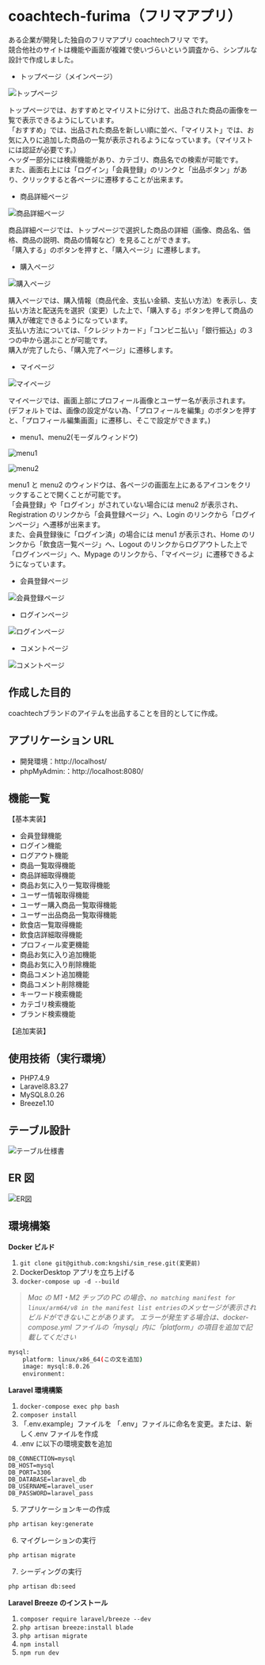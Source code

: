 # coachtech-furima（フリマアプリ）

ある企業が開発した独自のフリマアプリ coachtechフリマ です。  
競合他社のサイトは機能や画面が複雑で使いづらいという調査から、シンプルな設計で作成しました。

- トップページ（メインページ）

![トップページ](src/public/img/project/top_before.png)

トップページでは、おすすめとマイリストに分けて、出品された商品の画像を一覧で表示できるようにしています。  
「おすすめ」では、出品された商品を新しい順に並べ、「マイリスト」では、お気に入りに追加した商品の一覧が表示されるようになっています。（マイリストには認証が必要です。）  
ヘッダー部分には検索機能があり、カテゴリ、商品名での検索が可能です。  
また、画面右上には「ログイン」「会員登録」のリンクと「出品ボタン」があり、クリックすると各ページに遷移することが出来ます。

- 商品詳細ページ

![商品詳細ページ](src/public/img/project/item_before.png)

商品詳細ページでは、トップページで選択した商品の詳細（画像、商品名、価格、商品の説明、商品の情報など）を見ることができます。  
「購入する」のボタンを押すと、「購入ページ」に遷移します。  


- 購入ページ

![購入ページ](src/public/img/project/purchase.png)

購入ページでは、購入情報（商品代金、支払い金額、支払い方法）を表示し、支払い方法と配送先を選択（変更）した上で、「購入する」ボタンを押して商品の購入が確定できるようになっています。  
支払い方法については、「クレジットカード」「コンビニ払い」「銀行振込」の３つの中から選ぶことが可能です。  
購入が完了したら、「購入完了ページ」に遷移します。  

- マイページ

![マイページ](src/public/img/project/mypage.png)

マイページでは、画面上部にプロフィール画像とユーザー名が表示されます。(デフォルトでは、画像の設定がない為、「プロフィールを編集」のボタンを押すと、「プロフィール編集画面」に遷移し、そこで設定ができます。)  

- menu1、menu2(モーダルウィンドウ)

![menu1](src/public/img/menu1.png)

![menu2](src/public/img/menu2.png)

menu1 と menu2 のウィンドウは、各ページの画面左上にあるアイコンをクリックすることで開くことが可能です。  
「会員登録」や「ログイン」がされていない場合には menu2 が表示され、Registration のリンクから「会員登録ページ」へ、Login のリンクから「ログインページ」へ遷移が出来ます。  
また、会員登録後に「ログイン済」の場合には menu1 が表示され、Home のリンクから「飲食店一覧ページ」へ、Logout のリンクからログアウトした上で「ログインページ」へ、Mypage のリンクから、「マイページ」に遷移できるようになっています。

- 会員登録ページ

![会員登録ページ](src/public/img/project/register.png)

- ログインページ

![ログインページ](src/public/img/project/login.png)

- コメントページ

![コメントページ](src/public/img/project/comment.png)

## 作成した目的

coachtechブランドのアイテムを出品することを目的としてに作成。

## アプリケーション URL

- 開発環境：http://localhost/
- phpMyAdmin:：http://localhost:8080/

## 機能一覧

【基本実装】

- 会員登録機能
- ログイン機能
- ログアウト機能
- 商品一覧取得機能
- 商品詳細取得機能
- 商品お気に入り一覧取得機能
- ユーザー情報取得機能
- ユーザー購入商品一覧取得機能
- ユーザー出品商品一覧取得機能
- 飲食店一覧取得機能
- 飲食店詳細取得機能
- プロフィール変更機能
- 商品お気に入り追加機能
- 商品お気に入り削除機能
- 商品コメント追加機能
- 商品コメント削除機能
- キーワード検索機能
- カテゴリ検索機能
- ブランド検索機能

【追加実装】


## 使用技術（実行環境）

- PHP7.4.9
- Laravel8.83.27
- MySQL8.0.26
- Breeze1.10

## テーブル設計

![テーブル仕様書](src/specification.drawio.png)

## ER 図

![ER図](src/erd.drawio.png)

## 環境構築

**Docker ビルド**

1. `git clone git@github.com:kngshi/sim_rese.git(変更前)`
2. DockerDesktop アプリを立ち上げる
3. `docker-compose up -d --build`

> _Mac の M1・M2 チップの PC の場合、`no matching manifest for linux/arm64/v8 in the manifest list entries`のメッセージが表示されビルドができないことがあります。
> エラーが発生する場合は、docker-compose.yml ファイルの「mysql」内に「platform」の項目を追加で記載してください_

```bash
mysql:
    platform: linux/x86_64(この文を追加)
    image: mysql:8.0.26
    environment:
```

**Laravel 環境構築**

1. `docker-compose exec php bash`
2. `composer install`
3. 「.env.example」ファイルを 「.env」ファイルに命名を変更。または、新しく.env ファイルを作成
4. .env に以下の環境変数を追加

```text
DB_CONNECTION=mysql
DB_HOST=mysql
DB_PORT=3306
DB_DATABASE=laravel_db
DB_USERNAME=laravel_user
DB_PASSWORD=laravel_pass
```

5. アプリケーションキーの作成

```bash
php artisan key:generate
```

6. マイグレーションの実行

```bash
php artisan migrate
```

7. シーディングの実行

```bash
php artisan db:seed
```

**Laravel Breeze のインストール**

1. `composer require laravel/breeze --dev`
2. `php artisan breeze:install blade`
3. `php artisan migrate`
4. `npm install`
5. `npm run dev`